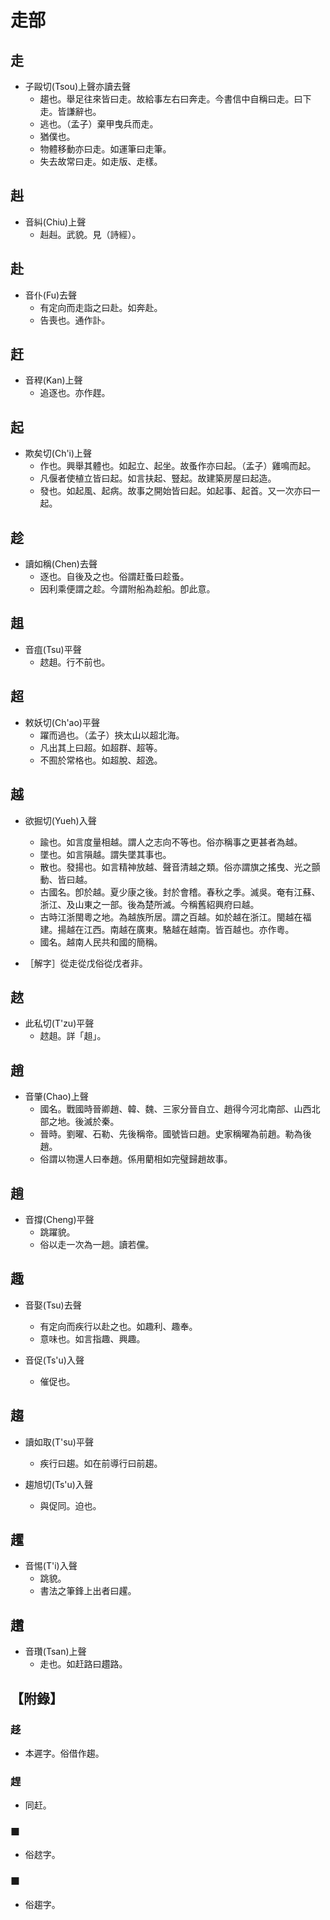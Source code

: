 # 走部

## 走

- 子毆切(Tsou)上聲亦讀去聲
    - 趨也。舉足往來皆曰走。故給事左右曰奔走。今書信中自稱曰走。曰下走。皆謙辭也。
    - 逃也。（孟子）棄甲曳兵而走。
    - 猶僕也。
    - 物體移動亦曰走。如運筆曰走筆。
    - 失去故常曰走。如走版、走樣。

## 赳

- 音糾(Chiu)上聲
    - 赳赳。武貌。見（詩經）。

## 赴

- 音仆(Fu)去聲
    - 有定向而走詣之曰赴。如奔赴。
    - 告喪也。通作訃。

## 赶

- 音稈(Kan)上聲
    - 追逐也。亦作趕。

## 起

- 欺矣切(Ch'i)上聲
    - 作也。興舉其體也。如起立、起坐。故蚤作亦曰起。（孟子）雞鳴而起。
    - 凡偃者使植立皆曰起。如言扶起、豎起。故建築房屋曰起造。
    - 發也。如起風、起病。故事之開始皆曰起。如起事、起首。又一次亦曰一起。

## 趁

- 讀如稱(Chen)去聲
    - 逐也。自後及之也。俗謂赶蚤曰趁蚤。
    - 因利乘便謂之趁。今謂附船為趁船。卽此意。

## 趄

- 音疽(Tsu)平聲
    - 趑趄。行不前也。

## 超

- 敕妖切(Ch'ao)平聲
    - 躍而過也。（孟子）挾太山以超北海。
    - 凡出其上曰超。如超群、超等。
    - 不囿於常格也。如超脫、超逸。

## 越

- 欲掘切(Yueh)入聲
    - 踰也。如言度量相越。謂人之志向不等也。俗亦稱事之更甚者為越。
    - 墜也。如言隕越。謂失墜其事也。
    - 散也。發揚也。如言精神放越、聲音清越之類。俗亦謂旗之搖曳、光之顫動、皆曰越。
    - 古國名。卽於越。夏少康之後。封於會稽。春秋之季。滅吳。奄有江蘇、浙江、及山東之一部。後為楚所滅。今稱舊紹興府曰越。
    - 古時江浙閩粵之地。為越族所居。謂之百越。如於越在浙江。閩越在福建。揚越在江西。南越在廣東。駱越在越南。皆百越也。亦作粵。
    - 國名。越南人民共和國的簡稱。

- ［解字］從走從戊俗從戊者非。

## 趑

- 此私切(T'zu)平聲
    - 趑趄。詳「趄」。

## 趙

- 音肇(Chao)上聲
    - 國名。戰國時晉卿趙、韓、魏、三家分晉自立、趙得今河北南部、山西北部之地。後滅於秦。
    - 晉時。劉曜、石勒、先後稱帝。國號皆曰趙。史家稱曜為前趙。勒為後趙。
    - 俗謂以物還人曰奉趙。係用藺相如完璧歸趙故事。

## 趟

- 音撐(Cheng)平聲
    - 跳躍貌。
    - 俗以走一次為一趟。讀若儻。

## 趣

- 音娶(Tsu)去聲
    - 有定向而疾行以赴之也。如趣利、趣奉。
    - 意味也。如言指趣、興趣。

- 音促(Ts'u)入聲
    - 催促也。

## 趨

- 讀如取(T'su)平聲
    - 疾行曰趨。如在前導行曰前趨。

- 趨旭切(Ts'u)入聲
    - 與促同。迫也。

## 趯

- 音惕(T'i)入聲
    - 跳貌。
    - 書法之筆鋒上出者曰趯。

## 趲

- 音瓚(Tsan)上聲
    - 走也。如赶路曰趲路。

## 【附錄】

### 趍
- 本遲字。俗借作趨。

### 趕
- 同赶。

### ■
- 俗趑字。

### ■
- 俗趨字。

